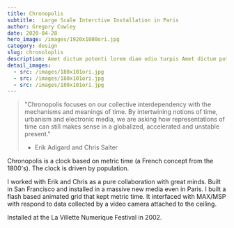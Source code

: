 ```yaml
---
title: Chronopolis
subtitle:  Large Scale Interctive Installation in Paris
author: Gregory Cowley
date: 2020-04-28
hero_image: /images/1920x1080ori.jpg
category: design
slug: chronoloplis
description: Amet dictum potenti lorem diam odio turpis Amet dictum potenti lorem diam odio turpis
detail_images: 
  - src: /images/180x101ori.jpg
  - src: /images/180x101ori.jpg
  - src: /images/180x101ori.jpg
---
```


> "Chronopolis focuses on our collective interdependency with the mechanisms and meanings of time. By intertwining notions of time, urbanism and electronic media, we are asking how representations of time can still makes sense in a globalized, accelerated and unstable present."
> + Erik Adigard and Chris Salter

Chronopolis is a clock based on metric time (a French concept from the 1800's). The clock is driven by population. 

I worked with Erik and Chris as a pure collaboration with great minds. Built in San Francisco and installed in a massive new media even in Paris. I built a flash based animated grid that kept metric time. It interfaced with MAX/MSP with respond to data collected by a video camera attached to the ceiling.

Installed at the La Villette Numerique Festival in 2002.




